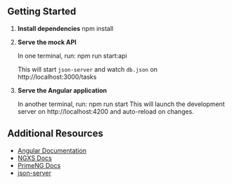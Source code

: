 ## Getting Started

1. **Install dependencies**
   npm install

2. **Serve the mock API**

   In one terminal, run:
   npm run start:api

   This will start `json-server` and watch `db.json` on http://localhost:3000/tasks

3. **Serve the Angular application**

   In another terminal, run:
   npm run start
   This will launch the development server on http://localhost:4200 and auto-reload on changes.

## Additional Resources

- [Angular Documentation](https://angular.io/docs)
- [NGXS Docs](https://ngxs.io)
- [PrimeNG Docs](https://primefaces.org/primeng)
- [json-server](https://github.com/typicode/json-server)

